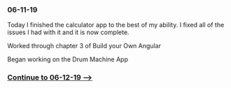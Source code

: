 ### 06-11-19

Today I finished the calculator app to the best of my ability. I fixed all of the issues I had with it and it is now complete.

Worked through chapter 3 of Build your Own Angular

Began working on the Drum Machine App

### [Continue to 06-12-19 -->](https://github.com/jordanvidrine/coding-journey/blob/master/Daily%20Logs/06-12-19.md)
